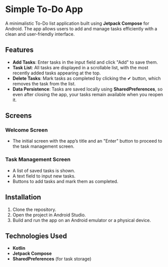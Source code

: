 # Simple To-Do App

A minimalistic To-Do list application built using **Jetpack Compose** for Android. The app allows users to add and manage tasks efficiently with a clean and user-friendly interface.

## Features

- **Add Tasks**: Enter tasks in the input field and click "Add" to save them.
- **Task List**: All tasks are displayed in a scrollable list, with the most recently added tasks appearing at the top.
- **Delete Tasks**: Mark tasks as completed by clicking the ✔ button, which removes the task from the list.
- **Data Persistence**: Tasks are saved locally using **SharedPreferences**, so even after closing the app, your tasks remain available when you reopen it.

## Screens

### Welcome Screen
- The initial screen with the app’s title and an "Enter" button to proceed to the task management screen.

### Task Management Screen
- A list of saved tasks is shown.
- A text field to input new tasks.
- Buttons to add tasks and mark them as completed.

## Installation

1. Clone the repository.
2. Open the project in Android Studio.
3. Build and run the app on an Android emulator or a physical device.

## Technologies Used

- **Kotlin**
- **Jetpack Compose**
- **SharedPreferences** (for task storage)

